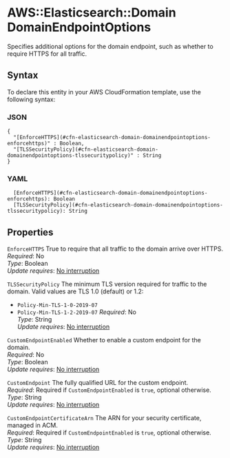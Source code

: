# AWS::Elasticsearch::Domain DomainEndpointOptions<a name="aws-properties-elasticsearch-domain-domainendpointoptions"></a>

Specifies additional options for the domain endpoint, such as whether to require HTTPS for all traffic\.

## Syntax<a name="aws-properties-elasticsearch-domain-domainendpointoptions-syntax"></a>

To declare this entity in your AWS CloudFormation template, use the following syntax:

### JSON<a name="aws-properties-elasticsearch-domain-domainendpointoptions-syntax.json"></a>

```
{
  "[EnforceHTTPS](#cfn-elasticsearch-domain-domainendpointoptions-enforcehttps)" : Boolean,
  "[TLSSecurityPolicy](#cfn-elasticsearch-domain-domainendpointoptions-tlssecuritypolicy)" : String
}
```

### YAML<a name="aws-properties-elasticsearch-domain-domainendpointoptions-syntax.yaml"></a>

```
  [EnforceHTTPS](#cfn-elasticsearch-domain-domainendpointoptions-enforcehttps): Boolean
  [TLSSecurityPolicy](#cfn-elasticsearch-domain-domainendpointoptions-tlssecuritypolicy): String
```

## Properties<a name="aws-properties-elasticsearch-domain-domainendpointoptions-properties"></a>

`EnforceHTTPS`  <a name="cfn-elasticsearch-domain-domainendpointoptions-enforcehttps"></a>
True to require that all traffic to the domain arrive over HTTPS\.  
*Required*: No  
*Type*: Boolean  
*Update requires*: [No interruption](https://docs.aws.amazon.com/AWSCloudFormation/latest/UserGuide/using-cfn-updating-stacks-update-behaviors.html#update-no-interrupt)

`TLSSecurityPolicy`  <a name="cfn-elasticsearch-domain-domainendpointoptions-tlssecuritypolicy"></a>
The minimum TLS version required for traffic to the domain\. Valid values are TLS 1\.0 \(default\) or 1\.2:  
+ `Policy-Min-TLS-1-0-2019-07`
+ `Policy-Min-TLS-1-2-2019-07`
*Required*: No  
*Type*: String  
*Update requires*: [No interruption](https://docs.aws.amazon.com/AWSCloudFormation/latest/UserGuide/using-cfn-updating-stacks-update-behaviors.html#update-no-interrupt)

`CustomEndpointEnabled`  <a name="cfn-elasticsearch-domain-domainendpointoptions-customendpointenabled"></a>
Whether to enable a custom endpoint for the domain\.  
*Required*: No  
*Type*: Boolean  
*Update requires*: [No interruption](https://docs.aws.amazon.com/AWSCloudFormation/latest/UserGuide/using-cfn-updating-stacks-update-behaviors.html#update-no-interrupt)

`CustomEndpoint`  <a name="cfn-elasticsearch-domain-domainendpointoptions-customendpoint"></a>
The fully qualified URL for the custom endpoint\.  
*Required*: Required if `CustomEndpointEnabled` is `true`, optional otherwise\.  
*Type*: String  
*Update requires*: [No interruption](https://docs.aws.amazon.com/AWSCloudFormation/latest/UserGuide/using-cfn-updating-stacks-update-behaviors.html#update-no-interrupt)

`CustomEndpointCertificateArn`  <a name="cfn-elasticsearch-domain-domainendpointoptions-customendpointcertificatearn"></a>
The ARN for your security certificate, managed in ACM\.  
*Required*: Required if `CustomEndpointEnabled` is `true`, optional otherwise\.  
*Type*: String  
*Update requires*: [No interruption](https://docs.aws.amazon.com/AWSCloudFormation/latest/UserGuide/using-cfn-updating-stacks-update-behaviors.html#update-no-interrupt)
